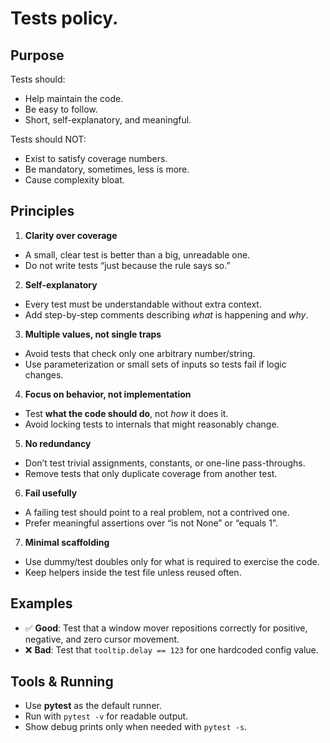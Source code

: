 # Tests policy.

## Purpose

Tests should:
- Help maintain the code.
- Be easy to follow.
- Short, self-explanatory, and meaningful.

Tests should NOT:
- Exist to satisfy coverage numbers.
- Be mandatory, sometimes, less is more.
- Cause complexity bloat.

## Principles

1. **Clarity over coverage**

* A small, clear test is better than a big, unreadable one.
* Do not write tests “just because the rule says so.”

2. **Self-explanatory**

* Every test must be understandable without extra context.
* Add step-by-step comments describing *what* is happening and *why*.

3. **Multiple values, not single traps**

* Avoid tests that check only one arbitrary number/string.
* Use parameterization or small sets of inputs so tests fail if logic changes.

4. **Focus on behavior, not implementation**

* Test **what the code should do**, not *how* it does it.
* Avoid locking tests to internals that might reasonably change.

5. **No redundancy**

* Don’t test trivial assignments, constants, or one-line pass-throughs.
* Remove tests that only duplicate coverage from another test.

6. **Fail usefully**

* A failing test should point to a real problem, not a contrived one.
* Prefer meaningful assertions over “is not None” or “equals 1”.

7. **Minimal scaffolding**

* Use dummy/test doubles only for what is required to exercise the code.
* Keep helpers inside the test file unless reused often.

## Examples

* ✅ **Good**: Test that a window mover repositions correctly for positive, negative, and zero cursor movement.
* ❌ **Bad**: Test that `tooltip.delay == 123` for one hardcoded config value.

## Tools & Running

* Use **pytest** as the default runner.
* Run with `pytest -v` for readable output.
* Show debug prints only when needed with `pytest -s`.
